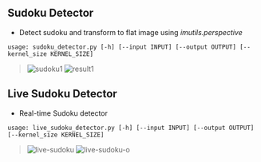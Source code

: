 ## Sudoku Detector

- Detect sudoku and transform to flat image using _imutils.perspective_

```shell
usage: sudoku_detector.py [-h] [--input INPUT] [--output OUTPUT] [--kernel_size KERNEL_SIZE]
```

> ![sudoku1](https://user-images.githubusercontent.com/83409092/198891829-33de663d-d494-4733-82fe-398efbe586bc.jpg)
> ![result1](https://user-images.githubusercontent.com/83409092/198891805-cad28347-d0ab-4740-8890-8cdb3493b12e.jpg)

## Live Sudoku Detector

- Real-time Sudoku detector

```shell
usage: live_sudoku_detector.py [-h] [--input INPUT] [--output OUTPUT] [--kernel_size KERNEL_SIZE]
```

> ![live-sudoku](https://user-images.githubusercontent.com/77120507/147381536-440ae83b-0e84-44e1-ad23-d4f2db161e53.png)
> ![live-sudoku-o](https://user-images.githubusercontent.com/77120507/147381540-efa16a6c-936d-4c84-b6a3-431e64b8ab4a.png)

